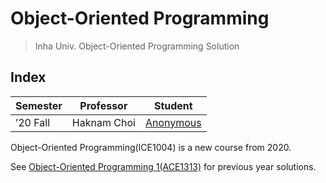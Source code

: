 # Object-Oriented Programming

> Inha Univ. Object-Oriented Programming Solution

## Index

| Semester | Professor   | Student                      |
| -------- | ----------- | ---------------------------- |
| ’20 Fall | Haknam Choi | [Anonymous](./a01/README.md) |

Object-Oriented Programming(ICE1004) is a new course from 2020.

See [Object-Oriented Programming 1(ACE1313)](https://github.com/int-i/ACE1313) for previous year solutions.

